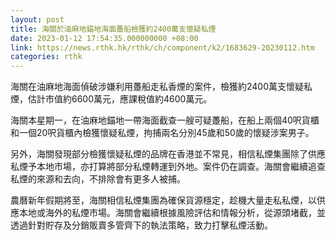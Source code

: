 ```yaml
---
layout: post
title: 海關於油麻地錨地海面躉船檢獲約2400萬支懷疑私煙
date: 2023-01-12 17:54:35.000000000 +08:00
link: https://news.rthk.hk/rthk/ch/component/k2/1683629-20230112.htm
categories: rthk
---
```


海關在油麻地海面偵破涉嫌利用躉船走私香煙的案件，檢獲約2400萬支懷疑私煙，估計市值約6600萬元，應課稅值約4600萬元。

海關本星期一，在油麻地錨地一帶海面截查一艘可疑躉船，在船上兩個40呎貨櫃和一個20呎貨櫃內檢獲懷疑私煙，拘捕兩名分別45歲和50歲的懷疑涉案男子。

另外，海關發現部分檢獲懷疑私煙的品牌在香港並不常見，相信私煙集團除了供應私煙予本地市場，亦打算將部分私煙轉運到外地。案件仍在調查。海關會繼續追查私煙的來源和去向，不排除會有更多人被捕。

農曆新年假期將至，海關相信私煙集團為確保貨源穩定，趁機大量走私私煙，以供應本地或海外的私煙市場。海關會繼續根據風險評估和情報分析，從源頭堵截，並透過針對貯存及分銷販賣多管齊下的執法策略，致力打擊私煙活動。

